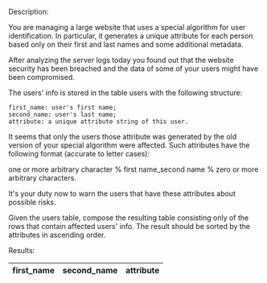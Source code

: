Description: 

You are managing a large website that uses a special algorithm for user identification. In particular, it generates a unique attribute for each person based only on their first and last names and some additional metadata.

After analyzing the server logs today you found out that the website security has been breached and the data of some of your users might have been compromised.

The users' info is stored in the table users with the following structure:

    first_name: user's first name;
    second_name: user's last name;
    attribute: a unique attribute string of this user.

It seems that only the users those attribute was generated by the old version of your special algorithm were affected. Such attributes have the following format (accurate to letter cases): 

one or more arbitrary character % first name_second name % zero or more arbitrary characters. 

It's your duty now to warn the users that have these attributes about possible risks.

Given the users table, compose the resulting table consisting only of the rows that contain affected users' info. The result should be sorted by the attributes in ascending order.

Results:

| first_name | second_name | attribute |
| ---------- | ----------- | --------- |